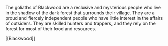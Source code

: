 The goliaths of Blackwood are a reclusive and mysterious people who live in the shadow of the dark forest that surrounds their village. They are a proud and fiercely independent people who have little interest in the affairs of outsiders. They are skilled hunters and trappers, and they rely on the forest for most of their food and resources.


[[Blackwood]]

